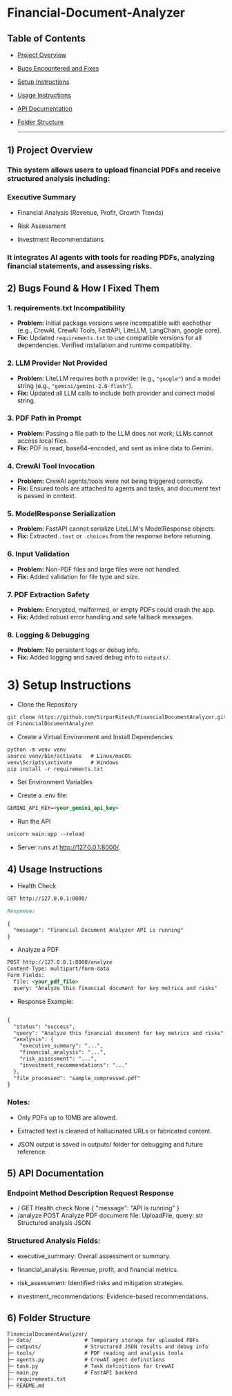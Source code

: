 # Financial-Document-Analyzer

## Table of Contents

- [Project Overview](#1-project-overview)
- [Bugs Encountered and Fixes](#1-bugs-found--how-i-fixed-them)
- [Setup Instructions](#3-setup-instructions)
- [Usage Instructions](#4-usage-instructions)
- [API Documentation](#5-api-documentation)
- [Folder Structure](#6-folder-structure)

  ---


## 1) Project Overview

### This system allows users to upload financial PDFs and receive structured analysis including:

### Executive Summary

- Financial Analysis (Revenue, Profit, Growth Trends)

- Risk Assessment

- Investment Recommendations

### It integrates AI agents with tools for reading PDFs, analyzing financial statements, and assessing risks.


## 2) Bugs Found & How I Fixed Them

### 1. **requirements.txt Incompatibility**
- **Problem:** Initial package versions were incompatible with eachother (e.g., CrewAI, CrewAI Tools, FastAPI, LiteLLM, LangChain, google core).
- **Fix:** Updated `requirements.txt` to use compatible versions for all dependencies. Verified installation and runtime compatibility.

### 2. **LLM Provider Not Provided**
- **Problem:** LiteLLM requires both a provider (e.g., `"google"`) and a model string (e.g., `"gemini/gemini-2.0-flash"`).  
- **Fix:** Updated all LLM calls to include both provider and correct model string.

### 3. **PDF Path in Prompt**
- **Problem:** Passing a file path to the LLM does not work; LLMs cannot access local files.
- **Fix:** PDF is read, base64-encoded, and sent as inline data to Gemini.

### 4. **CrewAI Tool Invocation**
- **Problem:** CrewAI agents/tools were not being triggered correctly.
- **Fix:** Ensured tools are attached to agents and tasks, and document text is passed in context.

### 5. **ModelResponse Serialization**
- **Problem:** FastAPI cannot serialize LiteLLM's ModelResponse objects.
- **Fix:** Extracted `.text` or `.choices` from the response before returning.

### 6. **Input Validation**
- **Problem:** Non-PDF files and large files were not handled.
- **Fix:** Added validation for file type and size.

### 7. **PDF Extraction Safety**
- **Problem:** Encrypted, malformed, or empty PDFs could crash the app.
- **Fix:** Added robust error handling and safe fallback messages.

### 8. **Logging & Debugging**
- **Problem:** No persistent logs or debug info.
- **Fix:** Added logging and saved debug info to `outputs/`.


# 3) Setup Instructions

- Clone the Repository

```markdown
git clone https://github.com/SirporRitesh/FinancialDocumentAnalyzer.git
cd FinancialDocumentAnalyzer
```


- Create a Virtual Environment and Install Dependencies

```markdown
python -m venv venv
source venv/bin/activate   # Linux/macOS
venv\Scripts\activate      # Windows
pip install -r requirements.txt
```


- Set Environment Variables

- Create a .env file:
```markdown
GEMINI_API_KEY=<your_gemini_api_key>
```


- Run the API
```markdown
uvicorn main:app --reload
```


- Server runs at http://127.0.0.1:8000/.


## 4) Usage Instructions

- Health Check
  
```markdown
GET http://127.0.0.1:8000/
```

```markdown
Response:

{
  "message": "Financial Document Analyzer API is running"
}
```


- Analyze a PDF

```markdown
POST http://127.0.0.1:8000/analyze
Content-Type: multipart/form-data
Form Fields:
  file: <your_pdf_file>
  query: "Analyze this financial document for key metrics and risks"
```


- Response Example:

```markdown

{
  "status": "success",
  "query": "Analyze this financial document for key metrics and risks",
  "analysis": {
    "executive_summary": "...",
    "financial_analysis": "...",
    "risk_assessment": "...",
    "investment_recommendations": "..."
  },
  "file_processed": "sample_compressed.pdf"
}
```


### Notes:

- Only PDFs up to 10MB are allowed.

- Extracted text is cleaned of hallucinated URLs or fabricated content.

- JSON output is saved in outputs/ folder for debugging and future reference.

## 5) API Documentation
### Endpoint	Method	Description	Request	Response

- /	GET	Health check	None	{ "message": "API is running" }
- /analyze	POST	Analyze PDF document	file: UploadFile, query: str	Structured analysis JSON

### Structured Analysis Fields:

- executive_summary: Overall assessment or summary.

- financial_analysis: Revenue, profit, and financial metrics.

- risk_assessment: Identified risks and mitigation strategies.

- investment_recommendations: Evidence-based recommendations.

## 6) Folder Structure
```markdown
FinancialDocumentAnalyzer/
├─ data/                 # Temporary storage for uploaded PDFs
├─ outputs/              # Structured JSON results and debug info
├─ tools/                # PDF reading and analysis tools
├─ agents.py             # CrewAI agent definitions
├─ task.py               # Task definitions for CrewAI
├─ main.py               # FastAPI backend
├─ requirements.txt
├─ README.md

```
